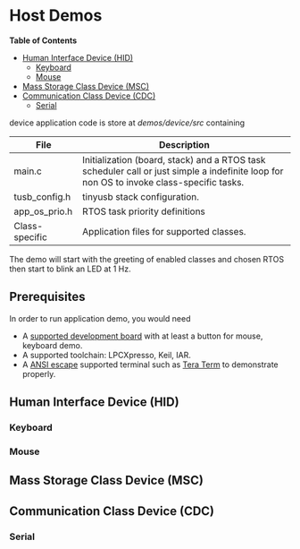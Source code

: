 # Host Demos #

<!-- START doctoc generated TOC please keep comment here to allow auto update -->
<!-- DON'T EDIT THIS SECTION, INSTEAD RE-RUN doctoc TO UPDATE -->
**Table of Contents**

- [Human Interface Device (HID)](#human-interface-device-hid)
	- [Keyboard](#keyboard)
	- [Mouse](#mouse)
- [Mass Storage Class Device (MSC)](#mass-storage-class-device-msc)
- [Communication Class Device (CDC)](#communication-class-device-cdc)
	- [Serial](#serial)

<!-- END doctoc generated TOC please keep comment here to allow auto update -->

device application code is store at *demos/device/src* containing

File  | Description
----- | -------------
main.c | Initialization (board, stack) and a RTOS task scheduler call or just simple a indefinite loop for non OS to invoke class-specific tasks.
tusb_config.h | tinyusb stack configuration.
app_os_prio.h | RTOS task priority definitions
Class-specific | Application files for supported classes.

The demo will start with the greeting of enabled classes and chosen RTOS then start to blink an LED at 1 Hz.

## Prerequisites ##

In order to run application demo, you would need

- A [supported development board](../../boards/readme.md) with at least a button for mouse, keyboard demo.
- A supported toolchain: LPCXpresso, Keil, IAR.
- A [ANSI escape](http://en.wikipedia.org/wiki/ANSI_escape_code) supported terminal such as [Tera Term](http://en.sourceforge.jp/projects/ttssh2/) to demonstrate properly.

## Human Interface Device (HID)

### Keyboard



### Mouse

## Mass Storage Class Device (MSC)

## Communication Class Device (CDC)

### Serial
